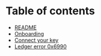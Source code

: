 # Table of contents

* [README](README.md)
* [Onboarding](onboarding.md)
* [Connect your key](connect-key.md)
* [Ledger error 0x6990](ledger-error-0x6990.md)
